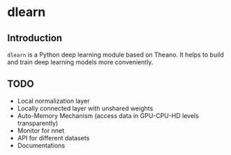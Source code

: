dlearn
======

Introduction
------------

`dlearn` is a Python deep learning module based on Theano. It helps to build and
train deep learning models more conveniently.

TODO
----

+ Local normalization layer
+ Locally connected layer with unshared weights
+ Auto-Memory Mechanism (access data in GPU-CPU-HD levels transparently)
+ Monitor for nnet
+ API for different datasets
+ Documentations